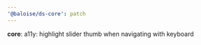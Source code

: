 ```yaml
---
'@baloise/ds-core': patch
---
```


**core**: a11y: highlight slider thumb when navigating with keyboard
